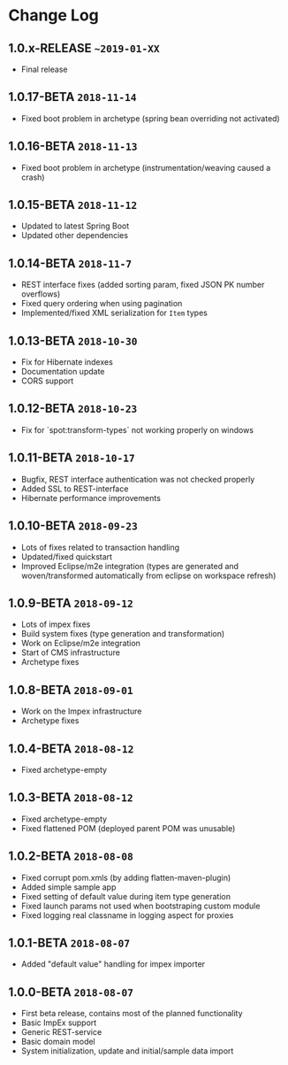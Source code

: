 # Change Log

## **1.0.x-RELEASE** `~2019-01-XX`
- Final release

## **1.0.17-BETA** `2018-11-14`
- Fixed boot problem in archetype (spring bean overriding not activated)

## **1.0.16-BETA** `2018-11-13`
- Fixed boot problem in archetype (instrumentation/weaving caused a crash)

## **1.0.15-BETA** `2018-11-12`
- Updated to latest Spring Boot
- Updated other dependencies

## **1.0.14-BETA** `2018-11-7`
- REST interface fixes (added sorting param, fixed JSON PK number overflows)
- Fixed query ordering when using pagination
- Implemented/fixed XML serialization for `Item` types

## **1.0.13-BETA** `2018-10-30`
- Fix for Hibernate indexes
- Documentation update
- CORS support

## **1.0.12-BETA** `2018-10-23`
- Fix for ´spot:transform-types` not working properly on windows

## **1.0.11-BETA** `2018-10-17`
- Bugfix, REST interface authentication was not checked properly
- Added SSL to REST-interface
- Hibernate performance improvements

## **1.0.10-BETA** `2018-09-23`
- Lots of fixes related to transaction handling
- Updated/fixed quickstart
- Improved Eclipse/m2e integration (types are generated and woven/transformed automatically from eclipse on workspace refresh)

## **1.0.9-BETA** `2018-09-12`
- Lots of impex fixes
- Build system fixes (type generation and transformation)
- Work on Eclipse/m2e integration
- Start of CMS infrastructure
- Archetype fixes

## **1.0.8-BETA** `2018-09-01`
- Work on the Impex infrastructure
- Archetype fixes

## **1.0.4-BETA** `2018-08-12`
- Fixed archetype-empty

## **1.0.3-BETA** `2018-08-12`
- Fixed archetype-empty
- Fixed flattened POM (deployed parent POM was unusable)

## **1.0.2-BETA** `2018-08-08`
- Fixed corrupt pom.xmls (by adding flatten-maven-plugin)
- Added simple sample app
- Fixed setting of default value during item type generation
- Fixed launch params not used when bootstraping custom module
- Fixed logging real classname in logging aspect for proxies 

## **1.0.1-BETA** `2018-08-07`
- Added "default value" handling for impex importer

## **1.0.0-BETA** `2018-08-07`
- First beta release, contains most of the planned functionality
- Basic ImpEx support
- Generic REST-service
- Basic domain model
- System initialization, update and initial/sample data import 

